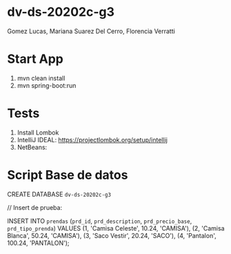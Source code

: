 # dv-ds-20202c-g3

Gomez Lucas, Mariana Suarez Del Cerro, Florencia Verratti

# Start App

1. mvn clean install
2. mvn spring-boot:run

# Tests

1. Install Lombok
2. IntelliJ IDEAL: https://projectlombok.org/setup/intellij
2. NetBeans:

# Script Base de datos

CREATE DATABASE `dv-ds-20202c-g3`

// Insert de prueba:

INSERT INTO `prendas`
(`prd_id`,
`prd_description`,
`prd_precio_base`,
`prd_tipo_prenda`)
VALUES
(1, 'Camisa Celeste', 10.24, 'CAMISA'),
(2, 'Camisa Blanca', 50.24, 'CAMISA'),
(3, 'Saco Vestir', 20.24, 'SACO'),
(4, 'Pantalon', 100.24, 'PANTALON');